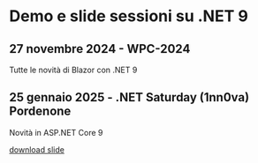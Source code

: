 # Demo e slide sessioni su .NET 9

## 27 novembre 2024 - WPC-2024
Tutte le novità di Blazor con .NET 9

## 25 gennaio 2025 - .NET Saturday (1nn0va) Pordenone
Novità in ASP.NET Core 9

[download slide](https://github.com/andreadottor/2024-blazor-net9/blob/2a0abeb5a94525005b3f670b2cc3fab009222904/DotNetSaturday__ASPNETCore__net9.pdf)

